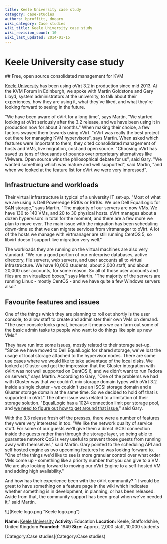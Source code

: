 ```yaml
---
title: Keele University case study
category: case-studies
authors: bproffitt, dneary
wiki_category: Case studies
wiki_title: Keele University case study
wiki_revision_count: 10
wiki_last_updated: 2014-01-15
---
```


# Keele University case study

<div class="row">
<div class="span7 offset1 pad-sides">
## Free, open source consolidated management for KVM

[Keele University](//www.keele.ac.uk/) has been using oVirt 3.2 in production since mid 2013. At the KVM Forum in Edinburgh, we spoke with Martin Goldstone and Gary Lloyd, system administrators at the university, to talk about their experiences, how they are using it, what they've liked, and what they're looking forward to seeing in the future.

"We have been aware of oVirt for a long time", says Martin, "We started looking at oVirt seriously after the 3.2 release, and we have been using it in production now for about 3 months." When making their choice, a few factors swayed them towards using oVirt. "oVirt was really the best project out there for managing KVM hypervisors", says Martin. When asked which features were important to them, they cited consolidated management of hosts and VMs, live migration, cost and open source. "Choosing oVirt has saved us tens of thousands of pounds over proprietary alternatives like VMware. Open source wins the philosophical debate for us", said Gary. "We wanted something which was mature and well supported", said Martin, "and when we looked at the feature list for oVirt we were very impressed".

## Infrastructure and workloads

Their virtual infrastructure is typical of a university IT set-up. "Most of what we are using is Dell Poweredge R510s or R610s. We use Dell EqualLogic for SAN storage," says Martin. "The majority of our servers are now VMs. We have 130 to 140 VMs, and 20 to 30 physical hosts. oVirt manages about a dozen hypervisors in total for the moment, and there are a few more we plan to move over. The main issue with the migration has been scheduling down-time so that we can migrate services from virtmanager to oVirt. A lot of the hosts we manage with virtmanager are still running CentOS 5, so libvirt doesn't support live migration very well."

The workloads they are running on the virtual machines are also very standard. "We run a good portion of our enterprise databases, active directory, file servers, web servers, and user accounts all to virtual infrastructure. We have 10,000 students, about 2,000 staff, and about 20,000 user accounts, for some reason. So all of those user accounts and files are on virtualized boxes," says Martin. "The majority of the servers are running Linux - mostly CentOS - and we have quite a few Windows servers also."

## Favourite features and issues

One of the things which they are planning to roll out shortly is the user console, to allow staff to create and administer their own VMs on demand. "The user console looks great, because it means we can farm out some of the basic admin tasks to people who want to do things like spin up new VMs."

They have run into some issues, mostly related to their storage set-up. "Since we have moved to Dell EqualLogic for shared storage, we've lost the usage of local storage attached to the hypervisor nodes. There are some use cases where we would like to take advantage of the local disks. We looked at Gluster and got the impression that the Gluster integration with oVirt was not well supported on CentOS 6, and we didn't want to run Fedora on servers," says Martin. According to Gary, "One of the problems we had with Gluster was that we couldn't mix storage domain types with oVirt 3.2 inside a single cluster - we couldn't use an iSCSI storage domain and a Gluster storage domain at the same time. So we decided to hold off that is supported in oVirt." The other issue was related to a limitation of their storage solution. "EqualLogic has a 1024 connection limit per storage pool, and [we need to figure out how to get around that issue](//sites.google.com/a/keele.ac.uk/partlycloudy/ovirt/gettingovirttoworkwithdellequallogic)," said Gary.

With the 3.3 release fresh off the presses, there were a number of features they were very interested in too. "We like the network quality of service stuff. For some of our guests we'll give them a direct iSCSI connection inside the guests rather than through the storage layer, so being able to guarantee network QoS is very useful to prevent those guests from running away with themselves," said Martin. Gary pointed to the scheduling API and self hosted engine as two upcoming features he was looking forward to. "One of the things we'd like to see is more granular control over what order VMs come up - something like a priority number that you can give to a VM. We are also looking forward to moving our oVirt Engine to a self-hosted VM and adding high availability."

And how has their experience been with the oVirt community? "It would be great to have something on a feature page in the wiki which indicates whether something is in development, in planning, or has been released. Aside from that, the community support has been great when we've needed it," said Martin.

</div>
<div class="span4 pad-sides">
<div class="well well-lg">
![](Keele logo.png "Keele logo.png")

**Name:** [Keele University](//www.keele.ac.uk/)
**Activity:** Education
**Location:** Keele, Staffordshire, United Kingdom
**Founded:** 1949
**Size:** Approx. 2,000 staff, 10,000 students

</div>
</div>
</div>
[Category:Case studies](Category:Case studies) <Category:Community>
